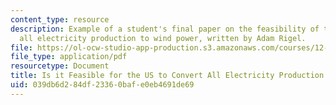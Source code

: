 ```yaml
---
content_type: resource
description: Example of a student's final paper on the feasibility of the U.S. converting
  all electricity production to wind power, written by Adam Rigel.
file: https://ol-ocw-studio-app-production.s3.amazonaws.com/courses/12-085-seminar-in-environmental-science-spring-2008/039db6d284df23360bafe0eb4691de69_rigel.pdf
file_type: application/pdf
resourcetype: Document
title: Is it Feasible for the US to Convert All Electricity Production to Wind Power?
uid: 039db6d2-84df-2336-0baf-e0eb4691de69
---
```

